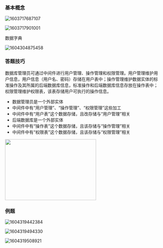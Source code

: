 ### 基本概念

![1603717687107](C:\Users\hl2333\AppData\Roaming\Typora\typora-user-images\1603717687107.png)

![1603717901001](C:\Users\hl2333\AppData\Roaming\Typora\typora-user-images\1603717901001.png)

数据字典

![1604304875458](C:\Users\hl2333\AppData\Roaming\Typora\typora-user-images\1604304875458.png)

### 答题技巧

数据库管理员可通过中间件进行用户管理、操作管理和权限管理。用户管理维护用户信息，用户信息（用户名、密码）存储在用户表中；操作管理维护数据实体的标准操作及其所属的后端数据库信息，标准操作和后端数据库信息存放在操作表中；权限管理维护权限表，该表存储用户可执行的操作信息。

* 数据管理员是一个外部实体
* 中间件中有“用户管理”、“操作管理”、“权限管理”这些加工
* 中间件中有“用户表”这个数据存储，且改存储与“用户管理”相关
* 后端数据库是一个外部实体
* 中间件中有“操作表”这个数据存储，且该存储与“操作管理”相关
* 中间件中有“权限表”这个数据存储，且该存储与“权限管理”相关

<img src="C:\Users\hl2333\AppData\Roaming\Typora\typora-user-images\1604308485530.png" width=300 height=200/>

### 例题

![1604319442384](C:\Users\hl2333\AppData\Roaming\Typora\typora-user-images\1604319442384.png)

![1604319494330](C:\Users\hl2333\AppData\Roaming\Typora\typora-user-images\1604319494330.png)

![1604319508921](C:\Users\hl2333\AppData\Roaming\Typora\typora-user-images\1604319508921.png)

